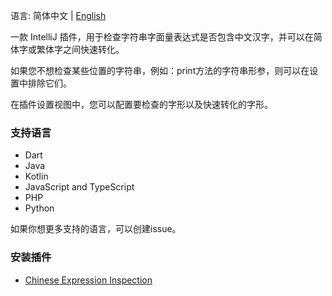 语言: 简体中文 | [English](./README.md)

一款 IntelliJ 插件，用于检查字符串字面量表达式是否包含中文汉字，并可以在简体字或繁体字之间快速转化。

如果您不想检查某些位置的字符串，例如：print方法的字符串形参，则可以在设置中排除它们。

在插件设置视图中，您可以配置要检查的字形以及快速转化的字形。

### 支持语言
- Dart
- Java
- Kotlin
- JavaScript and TypeScript
- PHP
- Python

如果你想更多支持的语言，可以创建issue。

### 安装插件
- [Chinese Expression Inspection](https://plugins.jetbrains.com/plugin/26834-chinese-expression-inspection)